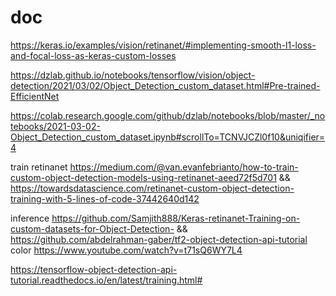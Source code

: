 # doc

https://keras.io/examples/vision/retinanet/#implementing-smooth-l1-loss-and-focal-loss-as-keras-custom-losses

https://dzlab.github.io/notebooks/tensorflow/vision/object-detection/2021/03/02/Object_Detection_custom_dataset.html#Pre-trained-EfficientNet

https://colab.research.google.com/github/dzlab/notebooks/blob/master/_notebooks/2021-03-02-Object_Detection_custom_dataset.ipynb#scrollTo=TCNVJCZl0f10&uniqifier=4


train retinanet https://medium.com/@van.evanfebrianto/how-to-train-custom-object-detection-models-using-retinanet-aeed72f5d701  && https://towardsdatascience.com/retinanet-custom-object-detection-training-with-5-lines-of-code-37442640d142

inference https://github.com/Samjith888/Keras-retinanet-Training-on-custom-datasets-for-Object-Detection- && https://github.com/abdelrahman-gaber/tf2-object-detection-api-tutorial
color https://www.youtube.com/watch?v=t71sQ6WY7L4




https://tensorflow-object-detection-api-tutorial.readthedocs.io/en/latest/training.html#
